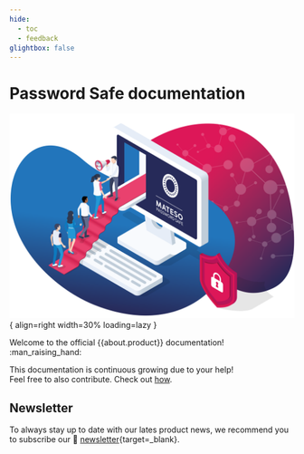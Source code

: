 ```yaml
---
hide:
  - toc
  - feedback
glightbox: false
---
```


# Password Safe documentation

![Welcome](/assets/images/start-page.svg){ align=right width=30% loading=lazy }

Welcome to the official {{about.product}} documentation! :man_raising_hand:

This documentation is continuous growing due to your help!  
Feel free to also contribute. Check out [how](/contribute).

## Newsletter

To always stay up to date with our lates product news, we recommend you to subscribe our 📰 [newsletter](https://www.passwordsafe.com/en/newsletter-registration/){target=_blank}.

